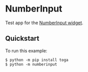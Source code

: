 # NumberInput

Test app for the
[NumberInput widget](https://toga.beeware.org/en/stable/reference/api/widgets/numberinput.html).

## Quickstart

To run this example:

```
$ python -m pip install toga
$ python -m numberinput
```
